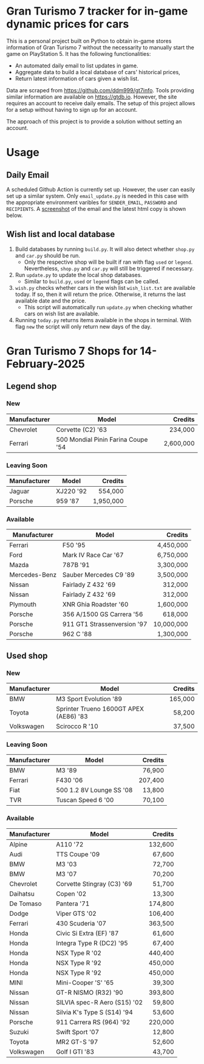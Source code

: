 # Gran Turismo 7 tracker for in-game dynamic prices for cars

This is a personal project built on Python to obtain in-game stores information of Gran Turismo 7 without the necessarity to manually start the game on PlayStation 5. It has the following functionalities:

- An automated daily email to list updates in game.
- Aggregate data to build a local database of cars' historical prices,
- Return latest information of cars given a wish list.

Data are scraped from https://github.com/ddm999/gt7info. Tools providing similar information are available on https://gtdb.io. However, the site requires an account to receive daily emails. The setup of this project allows for a setup without having to sign up for an account.

The approach of this project is to provide a solution without setting an account.

# Usage

## Daily Email

A scheduled Github Action is currently set up. However, the user can easily set up a similar system. Only `email_update.py` is needed in this case with the appropriate environment varibles for `SENDER_EMAIL`, `PASSWORD` and `RECIPIENTS`. A [screenshot](https://raw.githubusercontent.com/marcohoucheng/Gran-Turismo-7-Price-Tracker/main/data/email_screenshot.png) of the email and the latest html copy is shown below.

## Wish list and local database

1. Build databases by running `build.py`. It will also detect whether `shop.py` and `car.py` should be run.
    - Only the respective shop will be built if ran with flag `used` or `legend`. Nevertheless, `shop.py` and `car.py` will still be triggered if necessary.
2. Run `update.py` to update the local shop databases.
    - Similar to `build.py`, `used` or `legend` flags can be called.
3. `wish.py` checks whether cars in the wish list `wish_list.txt` are available today. If so, then it will return the price. Otherwise, it returns the last available date and the price.
    - This script will automatically run `update.py` when checking whather cars on wish list are available.
4. Running `today.py` returns items available in the shops in terminal. With flag `new` the script will only return new days of the day.


# Gran Turismo 7 Shops for 14-February-2025



## Legend shop

### New
 | Manufacturer | Model | Credits |
 | --- | --- | --: |
|Chevrolet|Corvette (C2) '63|234,000|
|Ferrari|500 Mondial Pinin Farina Coupe '54|2,600,000|

### Leaving Soon
 | Manufacturer | Model | Credits |
 | --- | --- | --: |
|Jaguar|XJ220 '92|554,000|
|Porsche|959 '87|1,950,000|

### Available
 | Manufacturer | Model | Credits |
 | --- | --- | --: |
|Ferrari|F50 '95|4,450,000|
|Ford|Mark IV Race Car '67|6,750,000|
|Mazda|787B '91|3,300,000|
|Mercedes-Benz|Sauber Mercedes C9 '89|3,500,000|
|Nissan|Fairlady Z 432 '69|312,000|
|Nissan|Fairlady Z 432 '69|312,000|
|Plymouth|XNR Ghia Roadster '60|1,600,000|
|Porsche|356 A/1500 GS Carrera '56|618,000|
|Porsche|911 GT1 Strassenversion '97|10,000,000|
|Porsche|962 C '88|1,300,000|


## Used shop

### New
 | Manufacturer | Model | Credits |
 | --- | --- | --: |
|BMW|M3 Sport Evolution '89|165,000|
|Toyota|Sprinter Trueno 1600GT APEX (AE86) '83|58,200|
|Volkswagen|Scirocco R '10|37,500|

### Leaving Soon
 | Manufacturer | Model | Credits |
 | --- | --- | --: |
|BMW|M3 '89|76,900|
|Ferrari|F430 '06|207,400|
|Fiat|500 1.2 8V Lounge SS '08|13,800|
|TVR|Tuscan Speed 6 '00|70,100|

### Available
 | Manufacturer | Model | Credits |
 | --- | --- | --: |
|Alpine|A110 '72|132,600|
|Audi|TTS Coupe '09|67,600|
|BMW|M3 '03|72,700|
|BMW|M3 '07|70,200|
|Chevrolet|Corvette Stingray (C3) '69|51,700|
|Daihatsu|Copen '02|13,300|
|De Tomaso|Pantera '71|174,800|
|Dodge|Viper GTS '02|106,400|
|Ferrari|430 Scuderia '07|363,500|
|Honda|Civic Si Extra (EF) '87|61,600|
|Honda|Integra Type R (DC2) '95|67,400|
|Honda|NSX Type R '02|440,400|
|Honda|NSX Type R '92|450,000|
|Honda|NSX Type R '92|450,000|
|MINI|Mini-Cooper 'S' '65|39,300|
|Nissan|GT-R NISMO (R32) '90|393,800|
|Nissan|SILVIA spec-R Aero (S15) '02|59,800|
|Nissan|Silvia K's Type S (S14) '94|53,600|
|Porsche|911 Carrera RS (964) '92|220,000|
|Suzuki|Swift Sport '07|12,800|
|Toyota|MR2 GT-S '97|52,600|
|Volkswagen|Golf I GTI '83|43,700|
